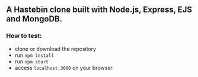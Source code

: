 ## A Hastebin clone built with Node.js, Express, EJS and MongoDB.

### How to test:
- clone or download the repository
- run ```npm install```
- run ```npm start```
- access ```localhost:3000``` on your browser
